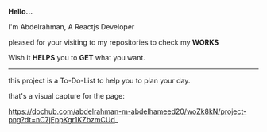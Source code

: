 ﻿**Hello...**

I'm Abdelrahman, A Reactjs Developer 

pleased for your visiting to my repositories to check my **WORKS**

Wish it **HELPS** you to **GET** what you want.

---

this project is a To-Do-List to help you to plan your day.

that's a visual capture for the page:

https://dochub.com/abdelrahman-m-abdelhameed20/woZk8kN/project-png?dt=nC7jEppKgr1KZbzmCUd_

